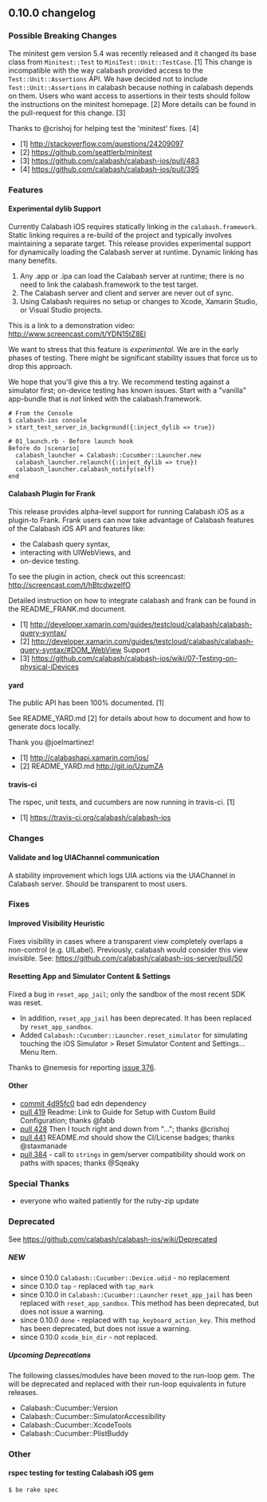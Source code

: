 ## 0.10.0 changelog

### Possible Breaking Changes

The minitest gem version 5.4 was recently released and it changed its base class from `Minitest::Test` to `MiniTest::Unit::TestCase`. [1]  This change is incompatible with the way calabash provided access to the `Test::Unit::Assertions` API.  We have decided not to include `Test::Unit::Assertions` in calabash because nothing in calabash depends on them.  Users who want access to assertions in their tests should follow the instructions on the minitest homepage. [2]  More details can be found in the pull-request for this change. [3]

Thanks to @crishoj for helping test the 'minitest' fixes. [4]

- [1] http://stackoverflow.com/questions/24209097
- [2] https://github.com/seattlerb/minitest
- [3] https://github.com/calabash/calabash-ios/pull/483
- [4] https://github.com/calabash/calabash-ios/pull/395

### Features

#### Experimental dylib Support

Currently Calabash iOS requires statically linking in the `calabash.framework`. Static linking requires a re-build of the project and typically involves maintaining a separate target.   This release provides experimental support for dynamically loading the Calabash server at runtime.  Dynamic linking has many benefits.

1. Any .app or .ipa can load the Calabash server at runtime; there is no need to link the calabash.framework to the test target.
2. The Calabash server and client and server are never out of sync.
3. Using Calabash requires no setup or changes to Xcode, Xamarin Studio, or Visual Studio projects.

This is a link to a demonstration video:  http://www.screencast.com/t/YDN15tZ8El

We want to stress that this feature is _experimental_.  We are in the early phases of testing.  There might be significant stability issues that force us to drop this approach.

We hope that you'll give this a try.  We recommend testing against a simulator first; on-device testing has known issues.  Start with a "vanilla" app-bundle that is *not* linked with the calabash.framework.

```
# From the Console
$ calabash-ios console
> start_test_server_in_background({:inject_dylib => true})

# 01_launch.rb - Before launch hook
Before do |scenario|
  calabash_launcher = Calabash::Cucumber::Launcher.new
  calabash_launcher.relaunch({:inject_dylib => true})
  calabash_launcher.calabash_notify(self)
end
```

#### Calabash Plugin for Frank

This release provides alpha-level support for running Calabash iOS as a plugin-to Frank.  Frank users can now take advantage of Calabash features of the Calabash iOS API and features like:

* the Calabash query syntax,
* interacting with UIWebViews, and
* on-device testing.

To see the plugin in action, check out this screencast: http://screencast.com/t/hBtcdwzelfO

Detailed instruction on how to integrate calabash and frank can be found in the README_FRANK.md document.

- [1] http://developer.xamarin.com/guides/testcloud/calabash/calabash-query-syntax/
- [2] http://developer.xamarin.com/guides/testcloud/calabash/calabash-query-syntax/#DOM_WebView Support
- [3] https://github.com/calabash/calabash-ios/wiki/07-Testing-on-physical-iDevices

#### yard

The public API has been 100% documented.  [1]

See README_YARD.md [2] for details about how to document and how to generate docs locally.

Thank you @joelmartinez!

- [1] http://calabashapi.xamarin.com/ios/
- [2] README_YARD.md http://git.io/UzumZA

#### travis-ci

The rspec, unit tests, and cucumbers are now running in travis-ci. [1]

- [1] https://travis-ci.org/calabash/calabash-ios

### Changes

#### Validate and log UIAChannel communication

A stability improvement which logs UIA actions via the UIAChannel in Calabash server. Should be transparent to most users.

### Fixes

#### Improved Visibility Heuristic

Fixes visibility in cases where a transparent view completely overlaps a non-control (e.g. UILabel).  Previously, calabash would consider this view invisible. See: https://github.com/calabash/calabash-ios-server/pull/50

#### Resetting App and Simulator Content & Settings

Fixed a bug in `reset_app_jail`; only the sandbox of the most recent SDK was reset.

* In addition, `reset_app_jail` has been deprecated.  It has been replaced by `reset_app_sandbox`.
* Added `Calabash::Cucumber::Launcher.reset_simulator` for simulating touching the iOS Simulator > Reset Simulator Content and Settings... Menu Item.

Thanks to @nemesis for reporting [issue 376](https://github.com/calabash/calabash-ios/issues/376).

#### Other

- [commit 4d95fc0](https://github.com/calabash/calabash-ios/commit/4d95fc04e34e534d4b745a202514679067d8cc0f) bad edn dependency
- [pull 419](https://github.com/calabash/calabash-ios/pull/419) Readme: Link to Guide for Setup with Custom Build Configuration; thanks @fabb
- [pull 428](https://github.com/calabash/calabash-ios/pull/428) Then I touch right and down from "..."; thanks @crishoj
- [pull 441](https://github.com/calabash/calabash-ios/pull/441) README.md should show the CI/License badges; thanks @staxmanade
- [pull 384](https://github.com/calabash/calabash-ios/pull/384) - call to `strings` in gem/server compatibility should work on paths with spaces; thanks @Sqeaky


### Special Thanks

* everyone who waited patiently for the ruby-zip update

### Deprecated

See https://github.com/calabash/calabash-ios/wiki/Deprecated

##### NEW

* since 0.10.0 `Calabash::Cucumber::Device.udid` - no replacement
* since 0.10.0 `tap` - replaced with `tap_mark`
* since 0.10.0 in `Calabash::Cucumber::Launcher` `reset_app_jail` has been replaced with `reset_app_sandbox`. This method has been deprecated, but does not issue a warning.
* since 0.10.0 `done` - replaced with `tap_keyboard_action_key`. This method has been deprecated, but does not issue a warning.
* since 0.10.0 `xcode_bin_dir` - not replaced.

##### Upcoming Deprecations

The following classes/modules have been moved to the run-loop gem.  The will be deprecated and replaced with their run-loop equivalents in future releases.

* Calabash::Cucumber::Version
* Calabash::Cucumber::SimulatorAccessibility
* Calabash::Cucumber::XcodeTools
* Calabash::Cucumber::PlistBuddy


### Other

#### rspec testing for testing Calabash iOS gem

```
$ be rake spec
```
